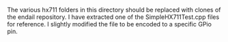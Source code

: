 The various hx711 folders in this directory should be replaced with clones of the endail repository. I have extracted one of the SimpleHX711Test.cpp files for reference. I slightly modified the file to be encoded to a specific GPio pin.
